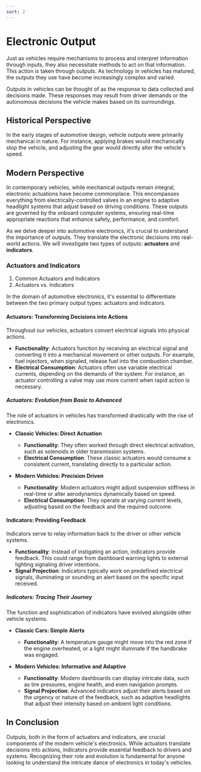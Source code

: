 ```yaml
---
sort: 2
---
```


# Electronic Output

Just as vehicles require mechanisms to process and interpret information through inputs, they also necessitate methods to act on that information. This action is taken through outputs. As technology in vehicles has matured, the outputs they use have become increasingly complex and varied.

Outputs in vehicles can be thought of as the response to data collected and decisions made. These responses may result from driver demands or the autonomous decisions the vehicle makes based on its surroundings.

## Historical Perspective
In the early stages of automotive design, vehicle outputs were primarily mechanical in nature. For instance, applying brakes would mechanically stop the vehicle, and adjusting the gear would directly alter the vehicle's speed.

## Modern Perspective
In contemporary vehicles, while mechanical outputs remain integral, electronic actuations have become commonplace. This encompasses everything from electrically-controlled valves in an engine to adaptive headlight systems that adjust based on driving conditions. These outputs are governed by the onboard computer systems, ensuring real-time appropriate reactions that enhance safety, performance, and comfort.

As we delve deeper into automotive electronics, it's crucial to understand the importance of outputs. They translate the electronic decisions into real-world actions. We will investigate two types of outputs: **actuators** and **indicators**.

### Actuators and Indicators
1. Common Actuators and Indicators
2. Actuators vs. Indicators

In the domain of automotive electronics, it's essential to differentiate between the two primary output types: actuators and indicators.

#### Actuators: Transforming Decisions into Actions
Throughout our vehicles, actuators convert electrical signals into physical actions.

- **Functionality**: Actuators function by receiving an electrical signal and converting it into a mechanical movement or other outputs. For example, fuel injectors, when signaled, release fuel into the combustion chamber.
- **Electrical Consumption**: Actuators often use variable electrical currents, depending on the demands of the system. For instance, an actuator controlling a valve may use more current when rapid action is necessary.

##### Actuators: Evolution from Basic to Advanced
The role of actuators in vehicles has transformed drastically with the rise of electronics.

- **Classic Vehicles: Direct Actuation**
  - **Functionality**: They often worked through direct electrical activation, such as solenoids in older transmission systems.
  - **Electrical Consumption**: These classic actuators would consume a consistent current, translating directly to a particular action.
  
- **Modern Vehicles: Precision Driven**
  - **Functionality**: Modern actuators might adjust suspension stiffness in real-time or alter aerodynamics dynamically based on speed.
  - **Electrical Consumption**: They operate at varying current levels, adjusting based on the feedback and the required outcome.

#### Indicators: Providing Feedback
Indicators serve to relay information back to the driver or other vehicle systems.

- **Functionality**: Instead of instigating an action, indicators provide feedback. This could range from dashboard warning lights to external lighting signaling driver intentions.
- **Signal Projection**: Indicators typically work on predefined electrical signals, illuminating or sounding an alert based on the specific input received.

##### Indicators: Tracing Their Journey
The function and sophistication of indicators have evolved alongside other vehicle systems.

- **Classic Cars: Simple Alerts**
  - **Functionality**: A temperature gauge might move into the red zone if the engine overheated, or a light might illuminate if the handbrake was engaged.
  
- **Modern Vehicles: Informative and Adaptive**
  - **Functionality**: Modern dashboards can display intricate data, such as tire pressures, engine health, and even navigation prompts.
  - **Signal Projection**: Advanced indicators adjust their alerts based on the urgency or nature of the feedback, such as adaptive headlights that adjust their intensity based on ambient light conditions.

## In Conclusion
Outputs, both in the form of actuators and indicators, are crucial components of the modern vehicle's electronics. While actuators translate decisions into actions, indicators provide essential feedback to drivers and systems. Recognizing their role and evolution is fundamental for anyone looking to understand the intricate dance of electronics in today's vehicles.
